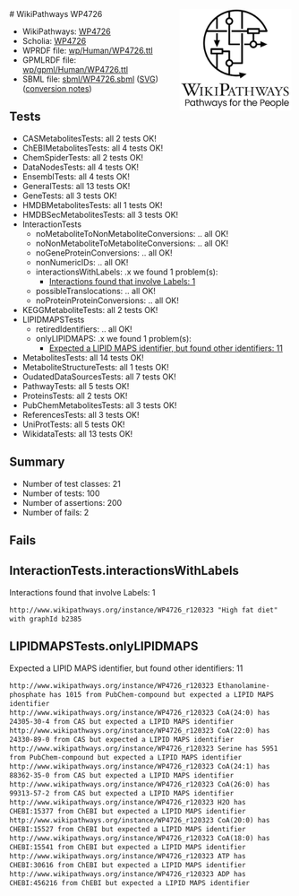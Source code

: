<img style="float: right; width: 200px" src="../logo.png" />
# WikiPathways WP4726

* WikiPathways: [WP4726](https://identifiers.org/wikipathways:WP4726)
* Scholia: [WP4726](https://scholia.toolforge.org/wikipathways/WP4726)
* WPRDF file: [wp/Human/WP4726.ttl](../wp/Human/WP4726.ttl)
* GPMLRDF file: [wp/gpml/Human/WP4726.ttl](../wp/gpml/Human/WP4726.ttl)
* SBML file: [sbml/WP4726.sbml](../sbml/WP4726.sbml) ([SVG](../sbml/WP4726.svg)) ([conversion notes](../sbml/WP4726.txt))

## Tests
* CASMetabolitesTests: all 2 tests OK!
* ChEBIMetabolitesTests: all 4 tests OK!
* ChemSpiderTests: all 2 tests OK!
* DataNodesTests: all 4 tests OK!
* EnsemblTests: all 4 tests OK!
* GeneralTests: all 13 tests OK!
* GeneTests: all 3 tests OK!
* HMDBMetabolitesTests: all 1 tests OK!
* HMDBSecMetabolitesTests: all 3 tests OK!
* InteractionTests
    * noMetaboliteToNonMetaboliteConversions: .. all OK!
    * noNonMetaboliteToMetaboliteConversions: .. all OK!
    * noGeneProteinConversions: .. all OK!
    * nonNumericIDs: .. all OK!
    * interactionsWithLabels: .x we found 1 problem(s):
        * [Interactions found that involve Labels: 1](#630d2678)
    * possibleTranslocations: .. all OK!
    * noProteinProteinConversions: .. all OK!
* KEGGMetaboliteTests: all 2 tests OK!
* LIPIDMAPSTests
    * retiredIdentifiers: .. all OK!
    * onlyLIPIDMAPS: .x we found 1 problem(s):
        * [Expected a LIPID MAPS identifier, but found other identifiers: 11](#d0bfb679)
* MetabolitesTests: all 14 tests OK!
* MetaboliteStructureTests: all 1 tests OK!
* OudatedDataSourcesTests: all 7 tests OK!
* PathwayTests: all 5 tests OK!
* ProteinsTests: all 2 tests OK!
* PubChemMetabolitesTests: all 3 tests OK!
* ReferencesTests: all 3 tests OK!
* UniProtTests: all 5 tests OK!
* WikidataTests: all 13 tests OK!


## Summary

* Number of test classes: 21
* Number of tests: 100
* Number of assertions: 200
* Number of fails: 2

## Fails

<a name="630d2678" />

## InteractionTests.interactionsWithLabels

Interactions found that involve Labels: 1
```
http://www.wikipathways.org/instance/WP4726_r120323 "High fat diet" with graphId b2385
```

<a name="d0bfb679" />

## LIPIDMAPSTests.onlyLIPIDMAPS

Expected a LIPID MAPS identifier, but found other identifiers: 11
```
http://www.wikipathways.org/instance/WP4726_r120323 Ethanolamine-phosphate has 1015 from PubChem-compound but expected a LIPID MAPS identifier
http://www.wikipathways.org/instance/WP4726_r120323 CoA(24:0) has 24305-30-4 from CAS but expected a LIPID MAPS identifier
http://www.wikipathways.org/instance/WP4726_r120323 CoA(22:0) has 24330-89-0 from CAS but expected a LIPID MAPS identifier
http://www.wikipathways.org/instance/WP4726_r120323 Serine has 5951 from PubChem-compound but expected a LIPID MAPS identifier
http://www.wikipathways.org/instance/WP4726_r120323 CoA(24:1) has 88362-35-0 from CAS but expected a LIPID MAPS identifier
http://www.wikipathways.org/instance/WP4726_r120323 CoA(26:0) has 99313-57-2 from CAS but expected a LIPID MAPS identifier
http://www.wikipathways.org/instance/WP4726_r120323 H2O has CHEBI:15377 from ChEBI but expected a LIPID MAPS identifier
http://www.wikipathways.org/instance/WP4726_r120323 CoA(20:0) has CHEBI:15527 from ChEBI but expected a LIPID MAPS identifier
http://www.wikipathways.org/instance/WP4726_r120323 CoA(18:0) has CHEBI:15541 from ChEBI but expected a LIPID MAPS identifier
http://www.wikipathways.org/instance/WP4726_r120323 ATP has CHEBI:30616 from ChEBI but expected a LIPID MAPS identifier
http://www.wikipathways.org/instance/WP4726_r120323 ADP has CHEBI:456216 from ChEBI but expected a LIPID MAPS identifier
```


